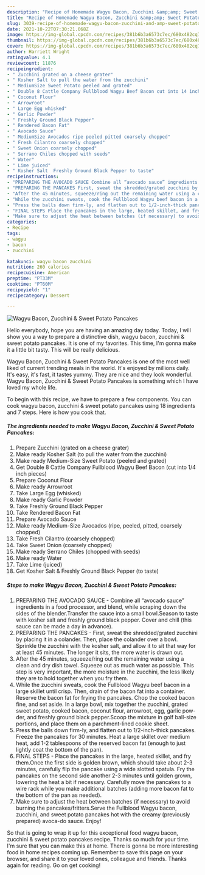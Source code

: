 ```yaml
---
description: "Recipe of Homemade Wagyu Bacon, Zucchini &amp;amp; Sweet Potato Pancakes"
title: "Recipe of Homemade Wagyu Bacon, Zucchini &amp;amp; Sweet Potato Pancakes"
slug: 3039-recipe-of-homemade-wagyu-bacon-zucchini-and-amp-sweet-potato-pancakes
date: 2021-10-22T07:30:21.068Z
image: https://img-global.cpcdn.com/recipes/381b6b3a6573c7ec/680x482cq70/wagyu-bacon-zucchini-sweet-potato-pancakes-recipe-main-photo.jpg
thumbnail: https://img-global.cpcdn.com/recipes/381b6b3a6573c7ec/680x482cq70/wagyu-bacon-zucchini-sweet-potato-pancakes-recipe-main-photo.jpg
cover: https://img-global.cpcdn.com/recipes/381b6b3a6573c7ec/680x482cq70/wagyu-bacon-zucchini-sweet-potato-pancakes-recipe-main-photo.jpg
author: Harriett Wright
ratingvalue: 4.1
reviewcount: 11876
recipeingredient:
- " Zucchini grated on a cheese grater"
- " Kosher Salt to pull the water from the zucchini"
- " MediumSize Sweet Potato peeled and grated"
- " Double 8 Cattle Company Fullblood Wagyu Beef Bacon cut into 14 inch pieces"
- " Coconut Flour"
- " Arrowroot"
- " Large Egg whisked"
- " Garlic Powder"
- " Freshly Ground Black Pepper"
- " Rendered Bacon Fat"
- " Avocado Sauce"
- " MediumSize Avocados ripe peeled pitted coarsely chopped"
- " Fresh Cilantro coarsely chopped"
- " Sweet Onion coarsely chopped"
- " Serrano Chiles chopped with seeds"
- " Water"
- " Lime juiced"
- " Kosher Salt  Freshly Ground Black Pepper to taste"
recipeinstructions:
- "PREPARING THE AVOCADO SAUCE Combine all “avocado sauce” ingredients in a food processor, and blend, while scraping down the sides of the blender.Transfer the sauce into a small bowl.Season to taste with kosher salt and freshly ground black pepper. Cover and chill (this sauce can be made a day in advance)."
- "PREPARING THE PANCAKES First, sweat the shredded/grated zucchini by placing it in a colander. Then, place the colander over a bowl. Sprinkle the zucchini with the kosher salt, and allow it to sit that way for at least 45 minutes. The longer it sits, the more water is drawn out."
- "After the 45 minutes, squeeze/ring out the remaining water using a clean and dry dish towel. Squeeze out as much water as possible. This step is very important, the more moisture in the zucchini, the less likely they are to hold together when you fry them."
- "While the zucchini sweats, cook the Fullblood Wagyu beef bacon in a large skillet until crisp. Then, drain of the bacon fat into a container. Reserve the bacon fat for frying the pancakes. Chop the cooked bacon fine, and set aside. In a large bowl, mix together the zucchini, grated sweet potato, cooked bacon, coconut flour, arrowroot, egg, garlic pow-der, and freshly ground black pepper.Scoop the mixture in golf ball-size portions, and place them on a parchment-lined cookie sheet."
- "Press the balls down firm-ly, and flatten out to 1/2-inch-thick pancakes. Freeze the pancakes for 30 minutes. Heat a large skillet over medium heat, add 1-2 tablespoons of the reserved bacon fat (enough to just lightly coat the bottom of the pan)."
- "FINAL STEPS Place the pancakes in the large, heated skillet, and fry them.Once the first side is golden brown, which should take about 2-3 minutes, carefully flip the pancake using a wide slotted spatula. Fry the pancakes on the second side another 2-3 minutes until golden grown, lowering the heat a bit if necessary. Carefully move the pancakes to a wire rack while you make additional batches (adding more bacon fat to the bottom of the pan as needed)."
- "Make sure to adjust the heat between batches (if necessary) to avoid burning the pancakes/fritters.Serve the Fullblood Wagyu bacon, zucchini, and sweet potato pancakes hot with the creamy (previously prepared) avoca-do sauce. Enjoy!"
categories:
- Recipe
tags:
- wagyu
- bacon
- zucchini

katakunci: wagyu bacon zucchini 
nutrition: 260 calories
recipecuisine: American
preptime: "PT33M"
cooktime: "PT60M"
recipeyield: "1"
recipecategory: Dessert

---
```



![Wagyu Bacon, Zucchini &amp; Sweet Potato Pancakes](https://img-global.cpcdn.com/recipes/381b6b3a6573c7ec/680x482cq70/wagyu-bacon-zucchini-sweet-potato-pancakes-recipe-main-photo.jpg)

Hello everybody, hope you are having an amazing day today. Today, I will show you a way to prepare a distinctive dish, wagyu bacon, zucchini &amp; sweet potato pancakes. It is one of my favorites. This time, I'm gonna make it a little bit tasty. This will be really delicious.

Wagyu Bacon, Zucchini &amp; Sweet Potato Pancakes is one of the most well liked of current trending meals in the world. It's enjoyed by millions daily. It's easy, it's fast, it tastes yummy. They are nice and they look wonderful. Wagyu Bacon, Zucchini &amp; Sweet Potato Pancakes is something which I have loved my whole life.




To begin with this recipe, we have to prepare a few components. You can cook wagyu bacon, zucchini &amp; sweet potato pancakes using 18 ingredients and 7 steps. Here is how you cook that.

<!--inarticleads1-->

##### The ingredients needed to make Wagyu Bacon, Zucchini &amp; Sweet Potato Pancakes:

1. Prepare  Zucchini (grated on a cheese grater)
1. Make ready  Kosher Salt (to pull the water from the zucchini)
1. Make ready  Medium-Size Sweet Potato (peeled and grated)
1. Get  Double 8 Cattle Company Fullblood Wagyu Beef Bacon (cut into 1/4 inch pieces)
1. Prepare  Coconut Flour
1. Make ready  Arrowroot
1. Take  Large Egg (whisked)
1. Make ready  Garlic Powder
1. Take  Freshly Ground Black Pepper
1. Take  Rendered Bacon Fat
1. Prepare  Avocado Sauce
1. Make ready  Medium-Size Avocados (ripe, peeled, pitted, coarsely chopped)
1. Take  Fresh Cilantro (coarsely chopped)
1. Take  Sweet Onion (coarsely chopped)
1. Make ready  Serrano Chiles (chopped with seeds)
1. Make ready  Water
1. Take  Lime (juiced)
1. Get  Kosher Salt &amp; Freshly Ground Black Pepper (to taste)




<!--inarticleads2-->

##### Steps to make Wagyu Bacon, Zucchini &amp; Sweet Potato Pancakes:

1. PREPARING THE AVOCADO SAUCE - Combine all “avocado sauce” ingredients in a food processor, and blend, while scraping down the sides of the blender.Transfer the sauce into a small bowl.Season to taste with kosher salt and freshly ground black pepper. Cover and chill (this sauce can be made a day in advance).
1. PREPARING THE PANCAKES - First, sweat the shredded/grated zucchini by placing it in a colander. Then, place the colander over a bowl. Sprinkle the zucchini with the kosher salt, and allow it to sit that way for at least 45 minutes. The longer it sits, the more water is drawn out.
1. After the 45 minutes, squeeze/ring out the remaining water using a clean and dry dish towel. Squeeze out as much water as possible. This step is very important, the more moisture in the zucchini, the less likely they are to hold together when you fry them.
1. While the zucchini sweats, cook the Fullblood Wagyu beef bacon in a large skillet until crisp. Then, drain of the bacon fat into a container. Reserve the bacon fat for frying the pancakes. Chop the cooked bacon fine, and set aside. In a large bowl, mix together the zucchini, grated sweet potato, cooked bacon, coconut flour, arrowroot, egg, garlic pow-der, and freshly ground black pepper.Scoop the mixture in golf ball-size portions, and place them on a parchment-lined cookie sheet.
1. Press the balls down firm-ly, and flatten out to 1/2-inch-thick pancakes. Freeze the pancakes for 30 minutes. Heat a large skillet over medium heat, add 1-2 tablespoons of the reserved bacon fat (enough to just lightly coat the bottom of the pan).
1. FINAL STEPS - Place the pancakes in the large, heated skillet, and fry them.Once the first side is golden brown, which should take about 2-3 minutes, carefully flip the pancake using a wide slotted spatula. Fry the pancakes on the second side another 2-3 minutes until golden grown, lowering the heat a bit if necessary. Carefully move the pancakes to a wire rack while you make additional batches (adding more bacon fat to the bottom of the pan as needed).
1. Make sure to adjust the heat between batches (if necessary) to avoid burning the pancakes/fritters.Serve the Fullblood Wagyu bacon, zucchini, and sweet potato pancakes hot with the creamy (previously prepared) avoca-do sauce. Enjoy!




So that is going to wrap it up for this exceptional food wagyu bacon, zucchini &amp; sweet potato pancakes recipe. Thanks so much for your time. I'm sure that you can make this at home. There is gonna be more interesting food in home recipes coming up. Remember to save this page on your browser, and share it to your loved ones, colleague and friends. Thanks again for reading. Go on get cooking!
